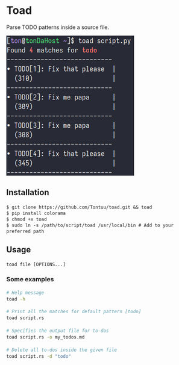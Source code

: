 # Toad
Parse TODO patterns inside a source file.

<img src="assets/toad_cli_example.png">

## Installation
```console
$ git clone https://github.com/Tontuu/toad.git && toad
$ pip install colorama
$ chmod +x toad
$ sudo ln -s /path/to/script/toad /usr/local/bin # Add to your preferred path
```

## Usage
```console
toad file [OPTIONS...]
```

### Some examples
```sh
# Help message
toad -h

# Print all the matches for default pattern [todo]
toad script.rs

# Specifies the output file for to-dos
toad script.rs -o my_todos.md

# Delete all to-dos inside the given file
toad script.rs -d "todo"
```
